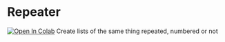 # Repeater
[![Open In Colab](https://colab.research.google.com/assets/colab-badge.svg)](https://colab.research.google.com/github/tylerwolf35/repeater/blob/master/Repeater.ipynb)
Create lists of the same thing repeated, numbered or not
